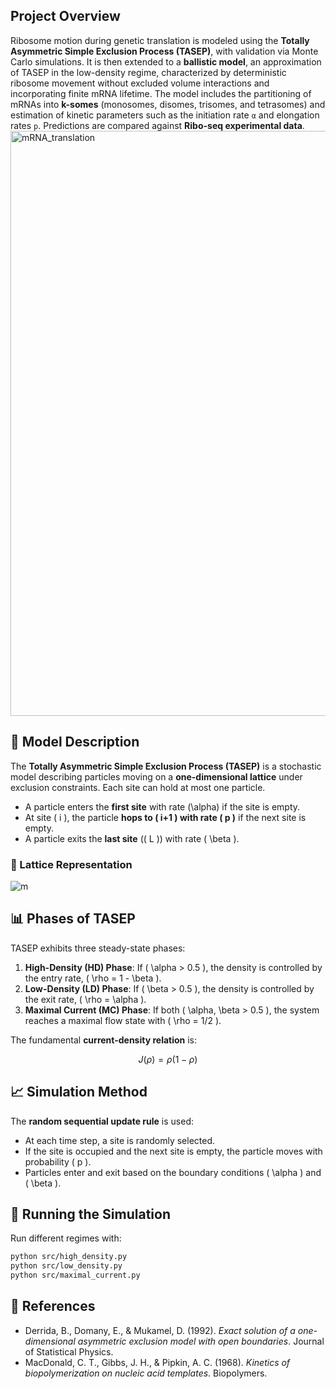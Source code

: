 ## Project Overview

Ribosome motion during genetic translation is modeled using the **Totally Asymmetric Simple Exclusion Process (TASEP)**, with validation via Monte Carlo simulations. It is then extended to a **ballistic model**, an approximation of TASEP in the low-density regime, characterized by deterministic ribosome movement without excluded volume interactions and incorporating finite mRNA lifetime. The model includes the partitioning of mRNAs into **k-somes** (monosomes, disomes, trisomes, and tetrasomes) and estimation of kinetic parameters such as the initiation rate `α` and elongation rates `p`. Predictions are compared against **Ribo-seq experimental data**.
<img width="2986" height="936" alt="mRNA_translation" src="https://github.com/user-attachments/assets/c4e2e0f4-0b73-42af-8767-7b5610716897" />

## **📜 Model Description**
The **Totally Asymmetric Simple Exclusion Process (TASEP)** is a stochastic model describing particles moving on a **one-dimensional lattice** under exclusion constraints. Each site can hold at most one particle.

- A particle enters the **first site** with rate \(\alpha\) if the site is empty.
- At site \( i \), the particle **hops to \( i+1 \) with rate \( p \)** if the next site is empty.
- A particle exits the **last site** (\( L \)) with rate \( \beta \).

### **🔹 Lattice Representation**
![m<img width="2986" height="936" alt="mRNA_translation" src="https://github.com/user-attachments/assets/40ec932f-7b77-4580-aa67-f68f3fa1dffb" />
](https://github.com/user-attachments/assets/cca1b584-dd40-4bc1-b125-80ab835de9ce)

## **📊 Phases of TASEP**
TASEP exhibits three steady-state phases:

1. **High-Density (HD) Phase**: If \( \alpha > 0.5 \), the density is controlled by the entry rate, \( \rho = 1 - \beta \).
2. **Low-Density (LD) Phase**: If \( \beta > 0.5 \), the density is controlled by the exit rate, \( \rho = \alpha \).
3. **Maximal Current (MC) Phase**: If both \( \alpha, \beta > 0.5 \), the system reaches a maximal flow state with \( \rho = 1/2 \).

The fundamental **current-density relation** is:

$$
J(\rho) = \rho(1 - \rho)
$$

## **📈 Simulation Method**
The **random sequential update rule** is used:
- At each time step, a site is randomly selected.
- If the site is occupied and the next site is empty, the particle moves with probability \( p \).
- Particles enter and exit based on the boundary conditions \( \alpha \) and \( \beta \).

## **🚀 Running the Simulation**
Run different regimes with:
```bash
python src/high_density.py
python src/low_density.py
python src/maximal_current.py
```

## **📄 References**
- Derrida, B., Domany, E., & Mukamel, D. (1992). *Exact solution of a one-dimensional asymmetric exclusion model with open boundaries*. Journal of Statistical Physics.
- MacDonald, C. T., Gibbs, J. H., & Pipkin, A. C. (1968). *Kinetics of biopolymerization on nucleic acid templates*. Biopolymers.




